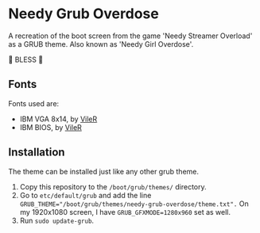 # Needy Grub Overdose

A recreation of the boot screen from the game 'Needy Streamer Overload' as a GRUB theme.
Also known as 'Needy Girl Overdose'.

🙏 BLESS 🙏

## Fonts

Fonts used are:

- IBM VGA 8x14, by [VileR](https://int10h.org/oldschool-pc-fonts/)
- IBM BIOS, by [VileR](https://int10h.org/oldschool-pc-fonts/)

## Installation

The theme can be installed just like any other grub theme.

1. Copy this repository to the `/boot/grub/themes/` directory.
2. Go to `etc/default/grub` and add the line `GRUB_THEME="/boot/grub/themes/needy-grub-overdose/theme.txt".`
   On my 1920x1080 screen, I have `GRUB_GFXMODE=1280x960` set as well.
3. Run `sudo update-grub`.
